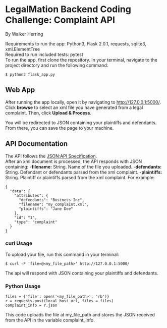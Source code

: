 # LegalMation Backend Coding Challenge: Complaint API
By Walker Herring

Requirements to run the app: Python3, Flask 2.0.1, requests, sqlite3, xml.ElementTree \
Required to run included tests: pytest \
To run the app, first clone the repository. In your terminal, navigate to the project directory and run the following command:
```
$ python3 flask_app.py
```

## Web App
After running the app locally, open it by navigating to http://127.0.0.1:5000/. \
Click **browse** to select an xml file you have generated from a legal complaint.
Then, click **Upload & Process**.

You will be redirected to JSON containing your plaintiffs and defendants. From there, you can save the page to your machine.

## API Documentation
The API follows the [JSON:API Specification](https://jsonapi.org/format/). \
After an xml document is processed, the API responds with JSON containing:
-**filename:** String. Name of the file you uploaded.
-**defendants:** String. Defendant or defendants parsed from the xml complaint.
-**plaintiffs:** String. Plaintiff or plaintiffs parsed from the xml complaint.
For example:
```
{
  "data": {
    "attributes": {
      "defendants": "Business Inc",
      "filename": "my_complaint.xml",
      "plaintiffs": "Jane Doe"
    },
    "id": "1",
    "type": "complaint"
  }
}
```

### curl Usage

To upload your file, run this command in your terminal:
```
$ curl -F 'file=@<my_file_path>' http://127.0.0.1:5000/ 
```
The api will respond with JSON containing your plaintiffs and defendants.

### Python Usage
```
files = {'file': open('<my_file_path>', 'rb')}
r = requests.post(local_host_url, files = files)
complaint_info = r.json
```

This code uploads the file at my_file_path and stores the JSON received from the API in the variable complaint_info. 
